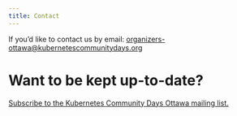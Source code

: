 ```yaml
---
title: Contact
---
```


If you’d like to contact us by email: organizers-ottawa@kubernetescommunitydays.org

# Want to be kept up-to-date?

[Subscribe to the Kubernetes Community Days Ottawa mailing list.](https://example.ca)
